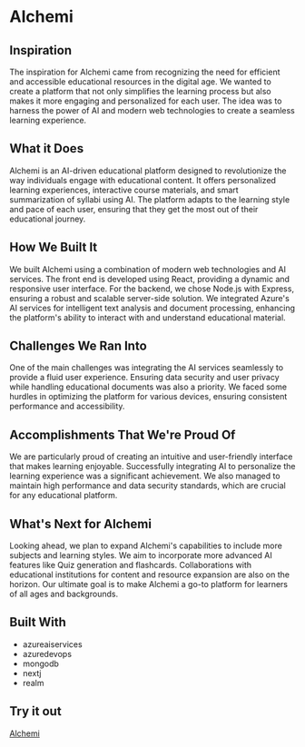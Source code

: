# Alchemi

## Inspiration

The inspiration for Alchemi came from recognizing the need for efficient and accessible educational resources in the digital age. We wanted to create a platform that not only simplifies the learning process but also makes it more engaging and personalized for each user. The idea was to harness the power of AI and modern web technologies to create a seamless learning experience.

## What it Does

Alchemi is an AI-driven educational platform designed to revolutionize the way individuals engage with educational content. It offers personalized learning experiences, interactive course materials, and smart summarization of syllabi using AI. The platform adapts to the learning style and pace of each user, ensuring that they get the most out of their educational journey.

## How We Built It

We built Alchemi using a combination of modern web technologies and AI services. The front end is developed using React, providing a dynamic and responsive user interface. For the backend, we chose Node.js with Express, ensuring a robust and scalable server-side solution. We integrated Azure's AI services for intelligent text analysis and document processing, enhancing the platform's ability to interact with and understand educational material.

## Challenges We Ran Into

One of the main challenges was integrating the AI services seamlessly to provide a fluid user experience. Ensuring data security and user privacy while handling educational documents was also a priority. We faced some hurdles in optimizing the platform for various devices, ensuring consistent performance and accessibility.

## Accomplishments That We're Proud Of

We are particularly proud of creating an intuitive and user-friendly interface that makes learning enjoyable. Successfully integrating AI to personalize the learning experience was a significant achievement. We also managed to maintain high performance and data security standards, which are crucial for any educational platform.
## What's Next for Alchemi
Looking ahead, we plan to expand Alchemi's capabilities to include more subjects and learning styles. We aim to incorporate more advanced AI features like Quiz generation and flashcards. Collaborations with educational institutions for content and resource expansion are also on the horizon. Our ultimate goal is to make Alchemi a go-to platform for learners of all ages and backgrounds.

## Built With
- azureaiservices
- azuredevops
- mongodb
- nextj
- realm
## Try it out
 [Alchemi](alchemi.netlify.com)
